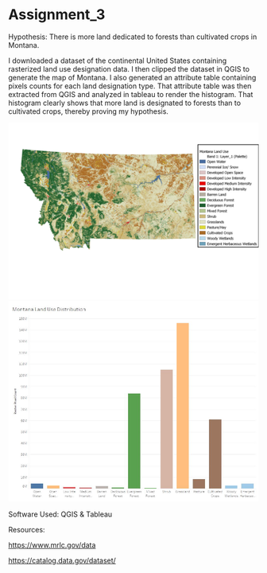 # Assignment_3
 
Hypothesis: There is more land dedicated to forests than cultivated crops in Montana.

I downloaded a dataset of the continental United States containing rasterized land use designation data. I then clipped the dataset in QGIS to generate the map of Montana. I also generated an attribute table containing pixels counts for each land designation type. That attribute table was then extracted from QGIS and analyzed in tableau to render the histogram. That histogram clearly shows that more land is designated to forests than to cultivated crops, thereby proving my hypothesis.

<img src="images\MT_MAP.jpeg">

<img src="images\MT_Land_Dash.jpg"> 

Software Used: QGIS & Tableau


Resources:

https://www.mrlc.gov/data

https://catalog.data.gov/dataset/

